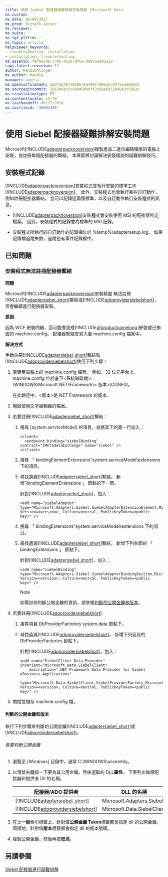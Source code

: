 ```yaml
---
title: 使用 Siebel 配接器疑難排解安裝問題 |Microsoft Docs
ms.custom: ''
ms.date: 06/08/2017
ms.prod: biztalk-server
ms.reviewer: ''
ms.suite: ''
ms.tgt_pltfrm: ''
ms.topic: article
helpviewer_keywords:
- troubleshooting, installation
- installation, troubleshooting
ms.assetid: f9f066d9-37b6-4a18-9f60-d0931ea91a18
caps.latest.revision: 11
author: MandiOhlinger
ms.author: mandia
manager: anneta
ms.openlocfilehash: ed3fab4973950b70a49efc90e1bc947561e602c6
ms.sourcegitcommit: 266308ec5c6a9d8d80ff298ee6051b4843c5d626
ms.translationtype: MT
ms.contentlocale: zh-TW
ms.lasthandoff: 06/27/2018
ms.locfileid: "36983495"
---
```

# <a name="troubleshoot-installation-issues-with-the-siebel-adapter"></a>使用 Siebel 配接器疑難排解安裝問題
Microsoft[!INCLUDE[adapterpacknoversion](../../includes/adapterpacknoversion-md.md)]複製產品二進位編碼檔案的電腦上安裝，並註冊每個配接器的繫結。 本章節將討論解決安裝錯誤的疑難排解技巧。  

## <a name="setup-logging"></a>安裝程式記錄  
 [!INCLUDE[adapterpacknoversion](../../includes/adapterpacknoversion-md.md)]安裝程式會執行安裝的標準工作[!INCLUDE[adapterpacknoversion](../../includes/adapterpacknoversion-md.md)]。 此外，安裝程式也會執行某些自訂動作，例如註冊配接器繫結。 您可以記錄這兩個標準，以及自訂動作執行安裝程式的訊息。  

- [!INCLUDE[adapterpacknoversion](../../includes/adapterpacknoversion-md.md)]安裝程式會安裝使用 MSI 的配接器特定檔案。 因此，安裝程式的記錄會為標準的 MSI 記錄。  

- 安裝程式所執行的自訂動作的記錄檔位於 %temp%\adaptersetup.log。 如果記錄檔追蹤失敗，追蹤也有事件記錄檔中。  

## <a name="known-issues"></a>已知問題  

### <a name="setup-fails-to-register-adapter-bindings"></a>安裝程式無法註冊配接器繫結  
 **問題**  

 Microsoft[!INCLUDE[adapterpacknoversion](../../includes/adapterpacknoversion-md.md)]安裝精靈 無法註冊[!INCLUDE[adaptersiebel_short](../../includes/adaptersiebel-short-md.md)]繫結或[!INCLUDE[adoprovidersiebelshort](../../includes/adoprovidersiebelshort-md.md)]，但會繼續進行配接器安裝。  

 **原因**  

 因為 WCF 安裝問題，這可能會造成[!INCLUDE[afproductnamelong](../../includes/afproductnamelong-md.md)]安裝或已損毀的 machine.config。 配接器繫結會寫入至 machine.config 檔案中。  

 **解決方式**  

手動註冊[!INCLUDE[adaptersiebel_short](../../includes/adaptersiebel-short-md.md)]繫結和[!INCLUDE[adoprovidersiebelshort](../../includes/adoprovidersiebelshort-md.md)]使用下列步驟： 

1. 瀏覽至電腦上的 machine.config 檔案。 例如，32 位元平台上，machine.config 位於底下\<系統磁碟機\>: \WINDOWS\Microsoft.NET\Framework\\< 版本\>\CONFIG。  

    在此路徑中，\<版本\>是.NET Framework 的版本。  

2. 開啟使用文字編輯器的檔案。  

3. 若要註冊[!INCLUDE[adaptersiebel_short](../../includes/adaptersiebel-short-md.md)]繫結：  

   1. 搜尋 [system.serviceModel] 的項目，並將其下的面一行加入：  

      ```  
      <client>  
        <endpoint binding="siebelBinding" contract="IMetadataExchange" name="siebel" />  
      </client>  
      ```  

   2. 搜尋 「 bindingElementExtensions"system.serviceModel\extensions 下的項目。  

   3. 尋找遺漏[!INCLUDE[adaptersiebel_short](../../includes/adaptersiebel-short-md.md)]繫結。 新增"bindingElementExtensions 」 節點的下一節。  

       針對[!INCLUDE[adaptersiebel_short](../../includes/adaptersiebel-short-md.md)]，加入：  

      ```  
      <add name="siebelAdapter" type="Microsoft.Adapters.Siebel.SiebelAdapterExtensionElement,Microsoft.Adapters.Siebel, Version=<version>, Culture=neutral, PublicKeyToken=<public key>" />  
      ```  

   4. 搜尋 「 bindingExtensions"system.serviceModel\extensions 下的項目。  

   5. 尋找遺漏[!INCLUDE[adaptersiebel_short](../../includes/adaptersiebel-short-md.md)]繫結。 新增下列各節的 「 bindingExtensions 」 節點下。  

       針對[!INCLUDE[adaptersiebel_short](../../includes/adaptersiebel-short-md.md)]，加入：  

      ```  
      <add name="siebelBinding" type="Microsoft.Adapters.Siebel.SiebelAdapterBindingSection,Microsoft.Adapters.Siebel, Version=<version>, Culture=neutral, PublicKeyToken=<public key>" />  
      ```  

      > [!NOTE]
      >  如需如何判斷公開金鑰的資訊，請參閱[判斷的公開金鑰和版本](#BKMK_PubKey)。  

4. 若要註冊[!INCLUDE[adoprovidersiebelshort](../../includes/adoprovidersiebelshort-md.md)]:  

   1. 搜尋項目 DbProviderFactories system.data 節點下。  

   2. 尋找遺漏[!INCLUDE[adoprovidersiebelshort](../../includes/adoprovidersiebelshort-md.md)]。 新增下列區段的 DbProviderFactories 節點下。  

       針對[!INCLUDE[adoprovidersiebelshort](../../includes/adoprovidersiebelshort-md.md)]，加入：  

      ```  
      <add name="SiebelClient Data Provider" invariant="Microsoft.Data.SiebelClient"  
          description=".NET Framework Data Provider for Siebel eBusiness Applications"  
          type="Microsoft.Data.SiebelClient.SiebelProviderFactory,Microsoft.Data.SiebelClient, Version=<version>, Culture=neutral, PublicKeyToken=<public key>" />  
      ```  

5. 關閉並儲存 machine.config 檔。  

####  <a name="BKMK_PubKey"></a> 判斷的公開金鑰和版本  
 執行下列步驟來判斷的公開金鑰[!INCLUDE[adaptersiebel_short](../../includes/adaptersiebel-short-md.md)]或[!INCLUDE[adoprovidersiebelshort](../../includes/adoprovidersiebelshort-md.md)]。  

###### <a name="to-determine-the-public-key"></a>若要判斷公開金鑰  

1. 瀏覽至 [Windows] 目錄中，通常 C:\WINDOWS\assembly。  

2. 以滑鼠右鍵按一下要為其公用金鑰，然後選取的 DLL**屬性**。 下表列出每個配接器和提供者 Dll 的名稱。  


   |                              配接器/ADO 提供者                               |       DLL 的名稱       |
   |---------------------------------------------------------------------------------|-----------------------------|
   |    [!INCLUDE[adaptersiebel_short](../../includes/adaptersiebel-short-md.md)]    |  Microsoft.Adapters.Siebel  |
   | [!INCLUDE[adoprovidersiebelshort](../../includes/adoprovidersiebelshort-md.md)] | Microsoft.Data.SiebelClient |


3. 在上**一般**索引標籤上，針對值**公開金鑰 Token**標籤都會指定 dll 的公開金鑰。 同樣地，針對值**版本**標籤都會指定 dll 的版本號碼。  

4. 複製公開金鑰，然後再按**取消**。  

## <a name="see-also"></a>另請參閱  
[Siebel 配接器進行疑難排解](../../adapters-and-accelerators/adapter-siebel/troubleshoot-the-siebel-adapter.md)
